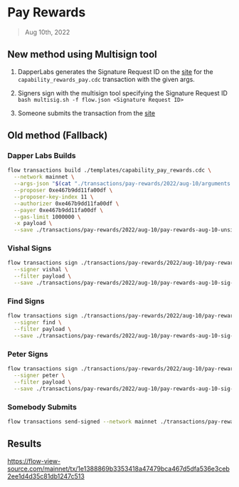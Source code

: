 # Pay Rewards
> Aug 10th, 2022

## New method using Multisign tool

1. DapperLabs generates the Signature Request ID on the [site](https://flow-multisig-git-service-account-onflow.vercel.app/mainnet?type=serviceAccount&name=capability_pay_rewards.cdc&param=%5B%20%20%20%20%20%7B%20%20%20%20%20%20%20%20%20%22type%22:%20%22UFix64%22,%20%20%20%20%20%20%20%20%20%22value%22:%20%221288436.0%22%20%20%20%20%20%7D,%20%20%20%20%20%7B%20%20%20%20%20%20%20%20%20%22type%22:%20%22Dictionary%22,%20%20%20%20%20%20%20%20%20%22value%22:%20%5B%5D%20%20%20%20%20%7D%20%5D&acct=0xe467b9dd11fa00df&limit=1000000) for the `capability_rewards_pay.cdc` transaction with the given args.

2. Signers sign with the multisign tool specifying the Signature Request ID
`bash multisig.sh -f flow.json <Signature Request ID>`

3. Someone submits the transaction from the [site](https://flow-multisig-git-service-account-onflow.vercel.app/mainnet)

## Old method (Fallback)

### Dapper Labs Builds


```sh
flow transactions build ./templates/capability_pay_rewards.cdc \
  --network mainnet \
  --args-json "$(cat "./transactions/pay-rewards/2022/aug-10/arguments.json")" \
  --proposer 0xe467b9dd11fa00df \
  --proposer-key-index 11 \
  --authorizer 0xe467b9dd11fa00df \
  --payer 0xe467b9dd11fa00df \
  --gas-limit 1000000 \
  -x payload \
  --save ./transactions/pay-rewards/2022/aug-10/pay-rewards-aug-10-unsigned.rlp
```

### Vishal Signs

```sh
flow transactions sign ./transactions/pay-rewards/2022/aug-10/pay-rewards-aug-10-unsigned.rlp \
  --signer vishal \
  --filter payload \
  --save ./transactions/pay-rewards/2022/aug-10/pay-rewards-aug-10-sig-1.rlp
```

### Find Signs

```sh
flow transactions sign ./transactions/pay-rewards/2022/aug-10/pay-rewards-aug-10-sig-2.rlp \
  --signer find \
  --filter payload \
  --save ./transactions/pay-rewards/2022/aug-10/pay-rewards-aug-10-sig-3.rlp
```

### Peter Signs

```sh
flow transactions sign ./transactions/pay-rewards/2022/aug-10/pay-rewards-aug-10-sig-3.rlp \
  --signer peter \
  --filter payload \
  --save ./transactions/pay-rewards/2022/aug-10/pay-rewards-aug-10-sig-complete.rlp
```

### Somebody Submits

```sh
flow transactions send-signed --network mainnet ./transactions/pay-rewards/2022/aug-10/pay-rewards-aug-10-sig-complete.rlp
```

## Results

https://flow-view-source.com/mainnet/tx/1e1388869b3353418a47479bca467d5dfa536e3ceb2ee1d4d35c81db1247c513
